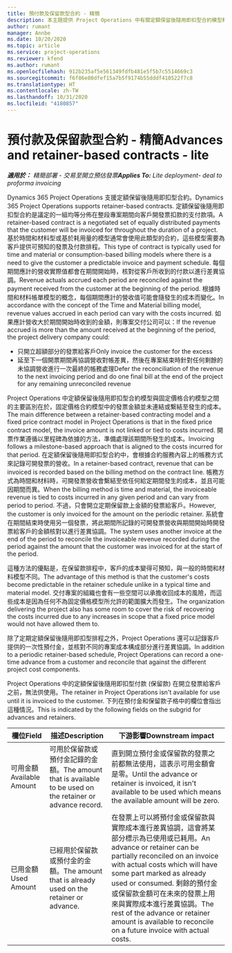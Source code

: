 ```yaml
---
title: 預付款及保留款型合約 - 精簡
description: 本主題提供 Project Operations 中有關定額保留後隨用即扣型合約模型和預付金的資訊。
author: rumant
manager: Annbe
ms.date: 10/20/2020
ms.topic: article
ms.service: project-operations
ms.reviewer: kfend
ms.author: rumant
ms.openlocfilehash: 912b235af5e561349fdfb481e5f5b7c5514669c3
ms.sourcegitcommit: f6f86e80dfef15a7b5f9174b55dddf410522f7c8
ms.translationtype: HT
ms.contentlocale: zh-TW
ms.lasthandoff: 10/31/2020
ms.locfileid: "4180857"
---
```

# <a name="advances-and-retainer-based-contracts---lite"></a><span data-ttu-id="cfb7c-103">預付款及保留款型合約 - 精簡</span><span class="sxs-lookup"><span data-stu-id="cfb7c-103">Advances and retainer-based contracts - lite</span></span>


<span data-ttu-id="cfb7c-104">_**適用於：** 精簡部署 - 交易至開立預估發票_</span><span class="sxs-lookup"><span data-stu-id="cfb7c-104">_**Applies To:** Lite deployment- deal to proforma invoicing_</span></span>

<span data-ttu-id="cfb7c-105">Dynamics 365 Project Operations 支援定額保留後隨用即扣型合約。</span><span class="sxs-lookup"><span data-stu-id="cfb7c-105">Dynamics 365 Project Operations supports retainer-based contracts.</span></span> <span data-ttu-id="cfb7c-106">定額保留後隨用即扣型合約是議定的一組均等分佈在整段專案期間向客戶開發票扣款的支付款項。</span><span class="sxs-lookup"><span data-stu-id="cfb7c-106">A retainer-based contract is a negotiated set of equally distributed payments that the customer will be invoiced for throughout the duration of a project.</span></span> <span data-ttu-id="cfb7c-107">基於時間和材料型或基於耗用量的模型通常會使用此類型的合約，這些模型需要為客戶提供可預知的發票及付款排程。</span><span class="sxs-lookup"><span data-stu-id="cfb7c-107">This type of contract is typically used for time and material or consumption-based billing models where there is a need to give the customer a predictable invoice and payment schedule.</span></span> <span data-ttu-id="cfb7c-108">每個期間應計的營收實際值都會在期間開始時，核對從客戶所收到的付款以進行差異協調。</span><span class="sxs-lookup"><span data-stu-id="cfb7c-108">Revenue actuals accrued each period are reconciled against the payment received from the customer at the beginning of the period.</span></span> <span data-ttu-id="cfb7c-109">根據時間和材料帳單模型的概念，每個期間應計的營收值可能會隨發生的成本而變化。</span><span class="sxs-lookup"><span data-stu-id="cfb7c-109">In accordance with the concept of the Time and Material billing model, revenue values accrued in each period can vary with the costs incurred.</span></span> <span data-ttu-id="cfb7c-110">如果應計營收大於期間開始時收到的金額，則專案交付公司可以：</span><span class="sxs-lookup"><span data-stu-id="cfb7c-110">If the revenue accrued is more than the amount received at the beginning of the period, the project delivery company could:</span></span>

- <span data-ttu-id="cfb7c-111">只開立超額部分的發票給客戶</span><span class="sxs-lookup"><span data-stu-id="cfb7c-111">Only invoice the customer for the excess</span></span> 
- <span data-ttu-id="cfb7c-112">延至下一個開票期間再協調營收對帳差異，然後在專案結束時針對任何剩餘的未協調營收進行一次最終的帳務處理</span><span class="sxs-lookup"><span data-stu-id="cfb7c-112">Defer the reconciliation of the revenue to the next invoicing period and do one final bill at the end of the project for any remaining unreconciled revenue</span></span>

<span data-ttu-id="cfb7c-113">Project Operations 中定額保留後隨用即扣型合約模型與固定價格合約模型之間的主要區別在於，固定價格合約模型中的發票金額並未連結或繫結至發生的成本。</span><span class="sxs-lookup"><span data-stu-id="cfb7c-113">The main difference between a retainer-based contracting model and a fixed price contract model in Project Operations is that in the fixed price contract model, the invoice amount is not linked or tied to costs incurred.</span></span> <span data-ttu-id="cfb7c-114">開票作業遵循以里程碑為依據的方法，準備處理該期間所發生的成本。</span><span class="sxs-lookup"><span data-stu-id="cfb7c-114">Invoicing follows a milestone-based approach that is aligned to the costs incurred for that period.</span></span> <span data-ttu-id="cfb7c-115">在定額保留後隨用即扣型合約中，會根據合約服務內容上的帳務方式來記錄可開發票的營收。</span><span class="sxs-lookup"><span data-stu-id="cfb7c-115">In a retainer-based contract, revenue that can be invoiced is recorded based on the billing method on the contract line.</span></span> <span data-ttu-id="cfb7c-116">帳務方式為時間和材料時，可開發票營收會繫結至依任何給定期間發生的成本，並且可能因期間而異。</span><span class="sxs-lookup"><span data-stu-id="cfb7c-116">When the billing method is time and material, the invoiceable revenue is tied to costs incurred in any given period and can vary from period to period.</span></span> <span data-ttu-id="cfb7c-117">不過，只會開立定期保留款上金額的發票給客戶。</span><span class="sxs-lookup"><span data-stu-id="cfb7c-117">However, the customer is only invoiced for the amount on the periodic retainer.</span></span> <span data-ttu-id="cfb7c-118">系統會在期間結束時使用另一個發票，將此期間所記錄的可開發票營收與期間開始時開發票給客戶的金額核對以進行差異協調。</span><span class="sxs-lookup"><span data-stu-id="cfb7c-118">The system uses another invoice at the end of the period to reconcile the invoiceable revenue recorded during the period against the amount that the customer was invoiced for at the start of the period.</span></span>

<span data-ttu-id="cfb7c-119">這種方法的優點是，在保留款排程中，客戶的成本變得可預知，與一般的時間和材料模型不同。</span><span class="sxs-lookup"><span data-stu-id="cfb7c-119">The advantage of this method is that the customer's costs become predictable in the retainer schedule unlike in a typical time and material model.</span></span> <span data-ttu-id="cfb7c-120">交付專案的組織也會有一些空間可以承擔收回成本的風險，而這些成本是因為任何不為固定價格模型所允許的範圍擴大而發生。</span><span class="sxs-lookup"><span data-stu-id="cfb7c-120">The organization delivering the project also has some room to cover the risk of recovering the costs incurred due to any increases in scope that a fixed price model would not have allowed them to.</span></span>

<span data-ttu-id="cfb7c-121">除了定期定額保留後隨用即扣型排程之外，Project Operations 還可以記錄客戶提供的一次性預付金，並核對不同的專案成本構成部分進行差異協調。</span><span class="sxs-lookup"><span data-stu-id="cfb7c-121">In addition to a periodic retainer-based schedule, Project Operations can record a one-time advance from a customer and reconcile that against the different project cost components.</span></span>

<span data-ttu-id="cfb7c-122">Project Operations 中的定額保留後隨用即扣型付款 (保留款) 在開立發票給客戶之前，無法供使用。</span><span class="sxs-lookup"><span data-stu-id="cfb7c-122">The retainer in Project Operations isn't available for use until it is invoiced to the customer.</span></span> <span data-ttu-id="cfb7c-123">下列在預付金和保留款子格中的欄位會指出這種情況。</span><span class="sxs-lookup"><span data-stu-id="cfb7c-123">This is indicated by the following fields on the subgrid for advances and retainers.</span></span>

| <span data-ttu-id="cfb7c-124">欄位</span><span class="sxs-lookup"><span data-stu-id="cfb7c-124">Field</span></span> | <span data-ttu-id="cfb7c-125">描述</span><span class="sxs-lookup"><span data-stu-id="cfb7c-125">Description</span></span> | <span data-ttu-id="cfb7c-126">下游影響</span><span class="sxs-lookup"><span data-stu-id="cfb7c-126">Downstream impact</span></span> |
| --- | --- | --- |
| <span data-ttu-id="cfb7c-127">可用金額</span><span class="sxs-lookup"><span data-stu-id="cfb7c-127">Available Amount</span></span> | <span data-ttu-id="cfb7c-128">可用於保留款或預付金記錄的金額。</span><span class="sxs-lookup"><span data-stu-id="cfb7c-128">The amount that is available to be used on the retainer or advance record.</span></span> | <span data-ttu-id="cfb7c-129">直到開立預付金或保留款的發票之前都無法使用，這表示可用金額會是零。</span><span class="sxs-lookup"><span data-stu-id="cfb7c-129">Until the advance or retainer is invoiced, it isn't available to be used which means the available amount will be zero.</span></span> |
| <span data-ttu-id="cfb7c-130">已用金額</span><span class="sxs-lookup"><span data-stu-id="cfb7c-130">Used Amount</span></span> | <span data-ttu-id="cfb7c-131">已經用於保留款或預付金的金額。</span><span class="sxs-lookup"><span data-stu-id="cfb7c-131">The amount that is already used on the retainer or advance.</span></span> | <span data-ttu-id="cfb7c-132">在發票上可以將預付金或保留款與實際成本進行差異協調，這會將某部分標示為已使用或已耗用。</span><span class="sxs-lookup"><span data-stu-id="cfb7c-132">An advance or retainer can be partially reconciled on an invoice with actual costs which will have some part marked as already used or consumed.</span></span> <span data-ttu-id="cfb7c-133">剩餘的預付金或保留款金額可在未來的發票上用來與實際成本進行差異協調。</span><span class="sxs-lookup"><span data-stu-id="cfb7c-133">The rest of the advance or retainer amount is available to reconcile on a future invoice with actual costs.</span></span> |
